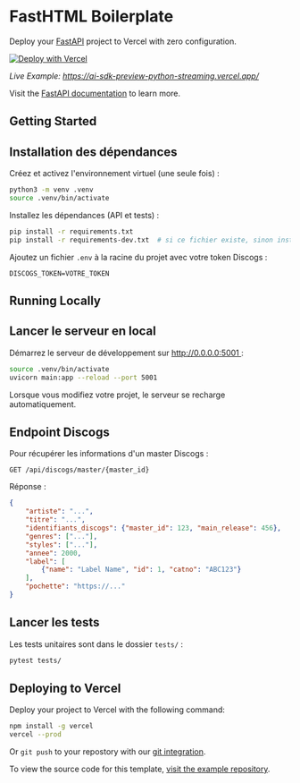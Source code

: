 # FastHTML Boilerplate

Deploy your [FastAPI](https://fastapi.tiangolo.com/) project to Vercel with zero configuration.

[![Deploy with Vercel](https://vercel.com/button)](https://vercel.com/new/clone?repository-url=https://github.com/vercel/vercel/tree/main/examples/fastapi&template=fastapi)

_Live Example: https://ai-sdk-preview-python-streaming.vercel.app/_

Visit the [FastAPI documentation](https://fastapi.tiangolo.com/) to learn more.

## Getting Started



## Installation des dépendances

Créez et activez l'environnement virtuel (une seule fois) :

```bash
python3 -m venv .venv
source .venv/bin/activate
```

Installez les dépendances (API et tests) :

```bash
pip install -r requirements.txt
pip install -r requirements-dev.txt  # si ce fichier existe, sinon installez pytest, httpx, python-dotenv, fastapi, pydantic
```

Ajoutez un fichier `.env` à la racine du projet avec votre token Discogs :

```
DISCOGS_TOKEN=VOTRE_TOKEN
```

## Running Locally



## Lancer le serveur en local

Démarrez le serveur de développement sur http://0.0.0.0:5001 :

```bash
source .venv/bin/activate
uvicorn main:app --reload --port 5001
```



Lorsque vous modifiez votre projet, le serveur se recharge automatiquement.

## Endpoint Discogs

Pour récupérer les informations d'un master Discogs :

```
GET /api/discogs/master/{master_id}
```

Réponse :
```json
{
	"artiste": "...",
	"titre": "...",
	"identifiants_discogs": {"master_id": 123, "main_release": 456},
	"genres": ["..."],
	"styles": ["..."],
	"annee": 2000,
	"label": [
		{"name": "Label Name", "id": 1, "catno": "ABC123"}
	],
	"pochette": "https://..."
}
```

## Lancer les tests

Les tests unitaires sont dans le dossier `tests/` :

```bash
pytest tests/
```

## Deploying to Vercel

Deploy your project to Vercel with the following command:

```bash
npm install -g vercel
vercel --prod
```

Or `git push` to your repostory with our [git integration](https://vercel.com/docs/deployments/git).

To view the source code for this template, [visit the example repository](https://github.com/vercel/vercel/tree/main/examples/fastapi).
